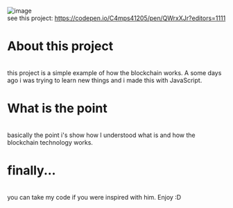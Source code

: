 ![image](https://user-images.githubusercontent.com/93053849/193596822-da040adf-db7f-49f3-972e-98f170f77cc3.png)<br>
see this project: https://codepen.io/C4mps41205/pen/QWrxXJr?editors=1111

<h1> About this project </h1><br>
this project is a simple example of how the blockchain works. A some days ago i was trying to learn new things and i made this with JavaScript.
<h1> What is the point </h1><br>
basically the point i's show how I understood what is and how the blockchain technology works.
<h1> finally... </h1><br>
you can take my code if you were inspired with him. Enjoy :D
